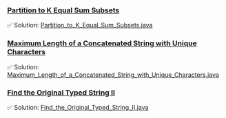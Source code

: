 ### [Partition to K Equal Sum Subsets](https://leetcode.com/problems/partition-to-k-equal-sum-subsets/description/)
✅ Solution: [Partition_to_K_Equal_Sum_Subsets.java](Partition_to_K_Equal_Sum_Subsets.java)

### [Maximum Length of a Concatenated String with Unique Characters](https://leetcode.com/problems/maximum-length-of-a-concatenated-string-with-unique-characters/description/)
✅ Solution: [Maximum_Length_of_a_Concatenated_String_with_Unique_Characters.java](Maximum_Length_of_a_Concatenated_String_with_Unique_Characters.java)

### [Find the Original Typed String II](https://leetcode.com/problems/find-the-original-typed-string-ii/description/)
✅ Solution: [Find_the_Original_Typed_String_II.java](Find_the_Original_Typed_String_II.java)

